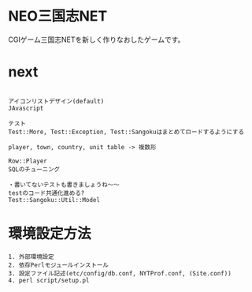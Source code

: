 # NEO三国志NET
CGIゲーム三国志NETを新しく作りなおしたゲームです。  

# next
```

アイコンリストデザイン(default)
JAvascript

テスト
Test::More, Test::Exception, Test::Sangokuはまとめてロードするようにする

player, town, country, unit table -> 複数形

Row::Player
SQLのチューニング

・書いてないテストも書きましょうね〜〜
testのコード共通化進める?
Test::Sangoku::Util::Model
```

# 環境設定方法
```
1. 外部環境設定
2. 依存Perlモジュールインストール
3. 設定ファイル記述(etc/config/db.conf, NYTProf.conf, (Site.conf))
4. perl script/setup.pl
```

